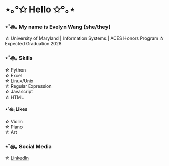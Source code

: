 # ⋆｡°✩ Hello ✩°｡⋆

### ⋆˚꩜｡ My name is Evelyn Wang (she/they)
☆ University of Maryland | Information Systems | ACES Honors Program
☆ Expected Graduation 2028

 ### ⋆˚꩜｡ Skills
 ☆ Python <br>
 ☆ Excel <br>
 ☆ Linux/Unix <br>
 ☆ Regular Expression <br>
 ☆ Javascript <br>
 ☆ HTML <br>

  #### ⋆˚꩜｡Likes
☆ Violin <br>
☆ Piano <br>
☆ Art <br>

### ⋆˚꩜｡ Social Media
☆ [LinkedIn]([www.linkedin.com/in/ms-evelyn-wang](https://www.linkedin.com/in/evelyn-wang-435311316/))
